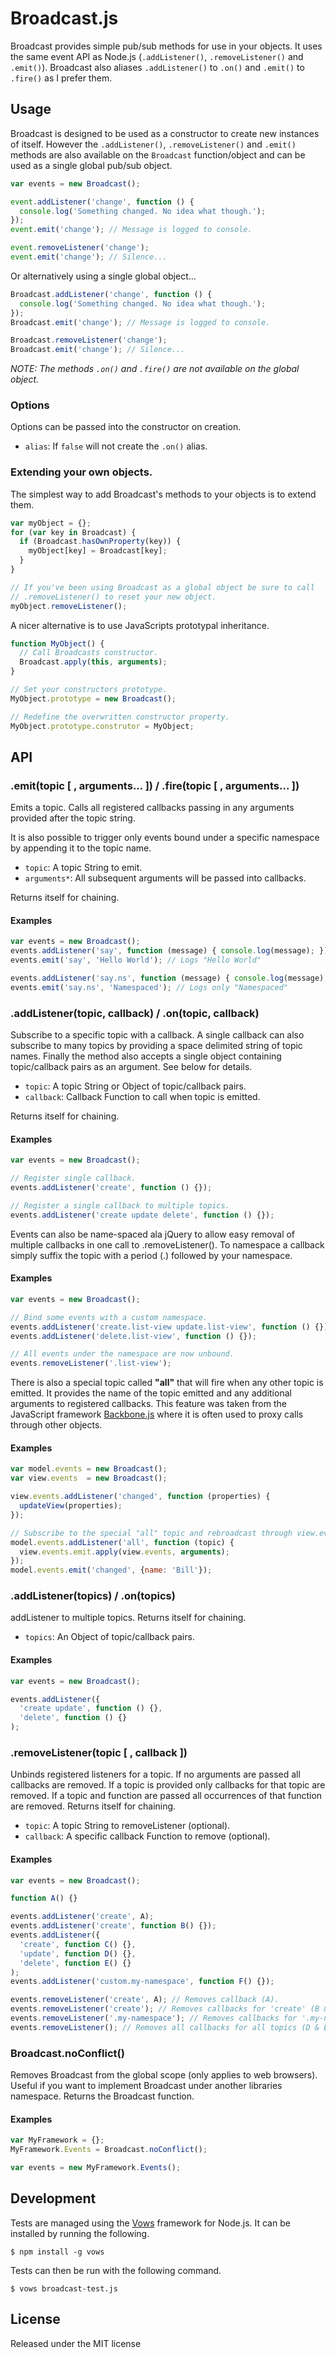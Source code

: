 Broadcast.js
============

Broadcast provides simple pub/sub methods for use in your objects. It uses
the same event API as Node.js (`.addListener()`, `.removeListener()` and
`.emit()`). Broadcast also aliases `.addListener()` to `.on()` and `.emit()` to
`.fire()` as I prefer them.

Usage
-----

Broadcast is designed to be used as a constructor to create new instances of
itself. However the `.addListener()`, `.removeListener()` and `.emit()`
methods are also available on the `Broadcast` function/object and can be used
as a  single global pub/sub object.

```javascript
var events = new Broadcast();

event.addListener('change', function () {
  console.log('Something changed. No idea what though.');
});
event.emit('change'); // Message is logged to console.

event.removeListener('change');
event.emit('change'); // Silence...
```

Or alternatively using a single global object…

```javascript
Broadcast.addListener('change', function () {
  console.log('Something changed. No idea what though.');
});
Broadcast.emit('change'); // Message is logged to console.

Broadcast.removeListener('change');
Broadcast.emit('change'); // Silence...
```

_NOTE: The methods `.on()` and `.fire()` are not available on the global object._

### Options

Options can be passed into the constructor on creation.

 - `alias`: If `false` will not create the `.on()` alias.

### Extending your own objects.

The simplest way to add Broadcast's methods to your objects is to extend them.

```javascript
var myObject = {};
for (var key in Broadcast) {
  if (Broadcast.hasOwnProperty(key)) {
    myObject[key] = Broadcast[key];
  }
}

// If you've been using Broadcast as a global object be sure to call
// .removeListener() to reset your new object.
myObject.removeListener();
```

A nicer alternative is to use JavaScripts prototypal inheritance.

```javascript
function MyObject() {
  // Call Broadcasts constructor.
  Broadcast.apply(this, arguments);
}

// Set your constructors prototype.
MyObject.prototype = new Broadcast();

// Redefine the overwritten constructor property.
MyObject.prototype.construtor = MyObject;
```

API
---

### .emit(topic [ , arguments... ]) / .fire(topic [ , arguments... ])

Emits a topic. Calls all registered callbacks passing in any
arguments provided after the topic string.

It is also possible to trigger only events bound under a specific
namespace by appending it to the topic name.

 - `topic`: A topic String to emit.
 - `arguments*`: All subsequent arguments will be passed into callbacks.

Returns itself for chaining.

#### Examples

```javascript
var events = new Broadcast();
events.addListener('say', function (message) { console.log(message); });
events.emit('say', 'Hello World'); // Logs "Hello World"

events.addListener('say.ns', function (message) { console.log(message); });
events.emit('say.ns', 'Namespaced'); // Logs only "Namespaced"
```

### .addListener(topic, callback) / .on(topic, callback)

Subscribe to a specific topic with a callback. A single callback can also
subscribe to many topics by providing a space delimited string of topic names.
Finally the method also accepts a single object containing topic/callback pairs
as an argument. See below for details.

 - `topic`: A topic String or Object of topic/callback pairs.
 - `callback`: Callback Function to call when topic is emitted.

Returns itself for chaining.

#### Examples

```javascript
var events = new Broadcast();

// Register single callback.
events.addListener('create', function () {});

// Register a single callback to multiple topics.
events.addListener('create update delete', function () {});
```

Events can also be name-spaced ala jQuery to allow easy removal of multiple
callbacks in one call to .removeListener(). To namespace a callback simply
suffix the topic with a period (.) followed by your namespace.

#### Examples

```javascript
var events = new Broadcast();

// Bind some events with a custom namespace.
events.addListener('create.list-view update.list-view', function () {});
events.addListener('delete.list-view', function () {});

// All events under the namespace are now unbound.
events.removeListener('.list-view');
```

There is also a special topic called __"all"__ that will fire when any other
topic is emitted. It provides the name of the topic emitted and any
additional arguments to registered callbacks. This feature was taken from the
JavaScript framework [Backbone.js][#backbone] where it is often used to proxy
calls through other objects.

#### Examples

```javascript
var model.events = new Broadcast();
var view.events  = new Broadcast();

view.events.addListener('changed', function (properties) {
  updateView(properties);
});

// Subscribe to the special "all" topic and rebroadcast through view.events.
model.events.addListener('all', function (topic) {
  view.events.emit.apply(view.events, arguments);
});
model.events.emit('changed', {name: 'Bill'});
```

[#backbone]: http://documentcloud.github.com/backbone/

### .addListener(topics) / .on(topics)

addListener to multiple topics. Returns itself for chaining.

- `topics`: An Object of topic/callback pairs.

#### Examples

```javascript
var events = new Broadcast();

events.addListener({
  'create update', function () {},
  'delete', function () {}
);
```

### .removeListener(topic [ , callback ])

Unbinds registered listeners for a topic. If no arguments are
passed all callbacks are removed. If a topic is provided only callbacks
for that topic are removed. If a topic and function are passed all
occurrences of that function are removed. Returns itself for chaining.

 - `topic`: A topic String to removeListener (optional).
 - `callback`: A specific callback Function to remove (optional).

#### Examples

```javascript
var events = new Broadcast();

function A() {}

events.addListener('create', A);
events.addListener('create', function B() {});
events.addListener({
  'create', function C() {},
  'update', function D() {},
  'delete', function E() {}
);
events.addListener('custom.my-namespace', function F() {});

events.removeListener('create', A); // Removes callback (A).
events.removeListener('create'); // Removes callbacks for 'create' (B & C).
events.removeListener('.my-namespace'); // Removes callbacks for '.my-namespace' (F).
events.removeListener(); // Removes all callbacks for all topics (D & E).
```

### Broadcast.noConflict()

Removes Broadcast from the global scope (only applies to web
browsers). Useful if you want to implement Broadcast under another
libraries namespace. Returns the Broadcast function.

#### Examples

```javascript
var MyFramework = {};
MyFramework.Events = Broadcast.noConflict();

var events = new MyFramework.Events();
```

Development
-----------

Tests are managed using the [Vows][#vows] framework for Node.js. It can be
installed by running the following.

    $ npm install -g vows

Tests can then be run with the following command.

    $ vows broadcast-test.js

[#vows]: http://vowsjs.org/

License
-------

Released under the MIT license
